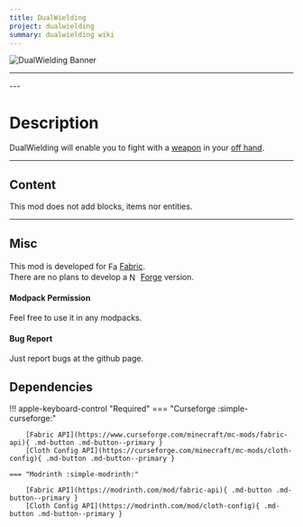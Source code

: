 ```yaml
---
title: DualWielding
project: dualwielding
summary: dualwielding wiki
---
```

<script src="/wiki/javascripts/data.js"></script>
<script src="/wiki/javascripts/sidebar.js" id="dualwielding"></script>

![DualWielding Banner](/wiki/assets/general/banner/dualwieldingbanner.png)

---
<div id="showcase-gallery" modid="dualwielding" image_1="dualwielding_image_1"></div>
<script src="/wiki/javascripts/showcase.js"></script>
---

# Description
DualWielding will enable you to fight with a [weapon](https://minecraft.wiki/w/Weapon) in your [off hand](https://minecraft.wiki/w/Dual_wield).

---
## Content
This mod does not add blocks, items nor entities.  
  
---
## Misc
This mod is developed for <img src="https://fabricmc.net/assets/logo.png" alt="Fabric" width="16" height="16" style="position: relative; top: 3px;"> [Fabric](https://fabricmc.net/).  
There are no plans to develop a <img src="https://neoforged.net/img/authors/neoforged.png" alt="NeoForged" width="16" height="16" style="position: relative; top: 3px;"> [Forge](https://neoforged.net/) version.  

#### Modpack Permission
Feel free to use it in any modpacks.  

#### Bug Report
Just report bugs at the github page.  

## Dependencies

!!! apple-keyboard-control "Required"
    === "Curseforge :simple-curseforge:"

        [Fabric API](https://www.curseforge.com/minecraft/mc-mods/fabric-api){ .md-button .md-button--primary }
        [Cloth Config API](https://curseforge.com/minecraft/mc-mods/cloth-config){ .md-button .md-button--primary }

    === "Modrinth :simple-modrinth:"

        [Fabric API](https://modrinth.com/mod/fabric-api){ .md-button .md-button--primary }
        [Cloth Config API](https://modrinth.com/mod/cloth-config){ .md-button .md-button--primary }

